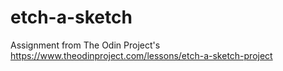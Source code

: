 # etch-a-sketch
Assignment from The Odin Project's https://www.theodinproject.com/lessons/etch-a-sketch-project

